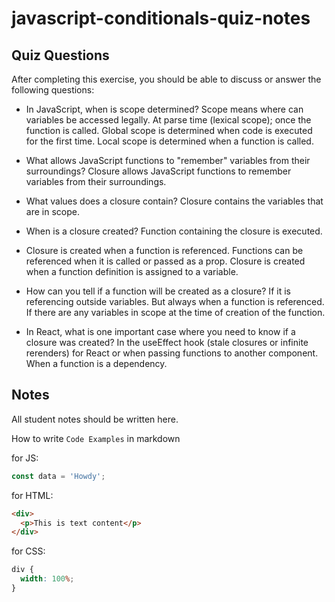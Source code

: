 # javascript-conditionals-quiz-notes

## Quiz Questions

After completing this exercise, you should be able to discuss or answer the following questions:

- In JavaScript, when is scope determined?
  Scope means where can variables be accessed legally.
  At parse time (lexical scope); once the function is called.
  Global scope is determined when code is executed for the first time. Local scope is determined when a function is called.

- What allows JavaScript functions to "remember" variables from their surroundings?
  Closure allows JavaScript functions to remember variables from their surroundings.

- What values does a closure contain?
  Closure contains the variables that are in scope.

- When is a closure created?
  Function containing the closure is executed.

* Closure is created when a function is referenced.
  Functions can be referenced when it is called or passed as a prop.
  Closure is created when a function definition is assigned to a variable.

- How can you tell if a function will be created as a closure?
  If it is referencing outside variables.
  But always when a function is referenced.
  If there are any variables in scope at the time of creation of the function.

- In React, what is one important case where you need to know if a closure was created?
  In the useEffect hook (stale closures or infinite rerenders) for React or when passing functions to another component.
  When a function is a dependency.

## Notes

All student notes should be written here.

How to write `Code Examples` in markdown

for JS:

```javascript
const data = 'Howdy';
```

for HTML:

```html
<div>
  <p>This is text content</p>
</div>
```

for CSS:

```css
div {
  width: 100%;
}
```

